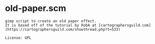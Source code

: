 # old-paper.scm
    gimp script to create an old paper effect.
    It is based off of the tutorial by RobA at [cartographersguild.com](https://cartographersguild.com/showthread.php?t=533)

    License: GPL
